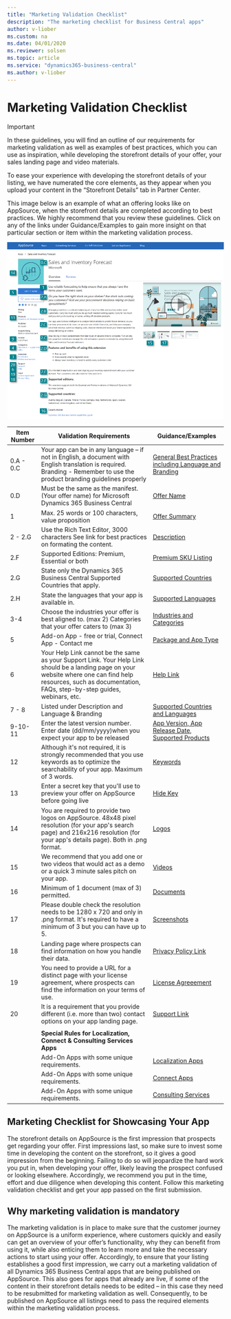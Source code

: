 ```yaml
---
title: "Marketing Validation Checklist"
description: "The marketing checklist for Business Central apps"
author: v-liober
ms.custom: na
ms.date: 04/01/2020
ms.reviewer: solsen
ms.topic: article
ms.service: "dynamics365-business-central"
ms.author: v-liober
---
```


# Marketing Validation Checklist

> [!IMPORTANT]  
> In these guidelines, you will find an outline of our requirements for marketing validation as well as examples of best practices, which you can use as inspiration, while developing the storefront
details of your offer, your sales landing page and video materials. 

To ease your experience with developing the storefront details of your listing, we have numerated the core elements, as they appear when you upload your content in the “Storefront Details” tab in Partner Center. 

This image below is an example of what an offering looks like on AppSource, when the storefront details are completed according to best practices. We highly recommend that you review these guidelines.  Click on any of the links under Guidance/Examples to gain more insight on that particular section or item within the marketing validation process. 

![StoreFront Details](../media/Storefront.png)

|Item Number| Validation Requirements | Guidance/Examples | 
|-----------|--------------|--------------|
|0.A - 0.C|Your app can be in any language – if not in English, a document with English translation is required. Branding - Remember to use the product branding guidelines properly| [General Best Practices including Language and Branding](readiness-checklist-a-languange-branding.md) |
|0.D| Must be the same as the manifest. (Your offer name) for Microsoft Dynamics 365 Business Central | [Offer Name](readiness-checklist-b-offername-summary.md)|
|1|Max. 25 words or 100 characters, value proposition| [Offer Summary](readiness-checklist-b-offername-summary.md)|
|2 - 2.G|Use the Rich Text Editor, 3000 characters See link for best practices on formating the content.| [Description](readiness-checklist-c-offer-description.md)|
|2.F|Supported Editions: Premium, Essential or both|  [Premium SKU Listing](readiness-checklist-c-offer-description.md#SupportedEditions)|
|2.G |State only the Dynamics 365 Business Central Supported Countries that apply.|  [Supported Countries](readiness-checklist-d-supportedcountries-languages.md)|
|2.H |State the languages that your app is available in.|  [Supported Languages](readiness-checklist-c-offer-description.md#supported-languages)|
|3-4|Choose the industries your offer is best aligned to. (max 2) Categories that your offer caters to (max 3) |[Industries and Categories](readiness-checklist-e-industries-categories-apptype.md)|
|5|Add-on App - free or trial, Connect App - Contact me|  [Package and App Type](readiness-checklist-e-industries-categories-apptype.md)|
|6|Your Help Link cannot be the same as your Support Link. Your Help Link should be a landing page on your website where one can find help resources, such as documentation, FAQs, step-by-step guides, webinars, etc.|  [Help Link](readiness-checklist-h-help-support.md)|
|7 - 8| Listed under Description and Language & Branding|[Supported Countries and Languages](readiness-checklist-d-supportedcountries-languages.md)|
|9-10-11|Enter the latest version number. Enter date (dd/mm/yyyy)when you expect your app to be released|[App Version, App Release Date, Supported Products](readiness-checklist-f-supportedproducts-keywords.md)|
|12|Although it's not required, it is strongly recommended that you use keywords as to optimize the searchability of your app. Maximum of 3 words.|  [Keywords](readiness-checklist-f-supportedproducts-keywords.md)|
|13|Enter a secret key that you'll use to preview your offer on AppSource before going live|[Hide Key](readiness-checklist-f-supportedproducts-keywords.md)|
|14|You are required to provide two logos on AppSource. 48x48 pixel resolution (for your app's search page) and 216x216 resolution (for your app's details page). Both in .png format.|[Logos](readiness-checklist-g-marketingartifacts-logo-video-docs-screenshots.md)|
|15|We recommend that you add one or two videos that would act as a demo or a quick 3 minute sales pitch on your app.|  [Videos](readiness-checklist-g-marketingartifacts-logo-video-docs-screenshots.md#Videos)|
|16|Minimum of 1 document (max of 3) permitted.| [Documents](readiness-checklist-g-marketingartifacts-logo-video-docs-screenshots.md#Documents)|
|17|Please double check the resolution needs to be 1280 x 720 and only in .png format. It's required to have a minimum of 3 but you can have up to 5.| [Screenshots](readiness-checklist-g-marketingartifacts-logo-video-docs-screenshots.md#Screenshots)|
|18|Landing page where prospects can find information on how you handle their data.| [Privacy Policy Link](readiness-checklist-i-privacypolicy-termsofuse.md)|
|19|You need to provide a URL for a distinct page with your license agreement, where prospects can find the information on your terms of use.| [License Agreeement](readiness-checklist-i-privacypolicy-termsofuse.md)|
|20|It is a requirement that you provide different (i.e. more than two) contact options on your app landing page.| [Support Link](readiness-checklist-h-help-support.md#Support)|
||||
||**Special Rules for Localization, Connect & Consulting Services Apps**|
||Add-On Apps with some unique requirements.| [Localization Apps](readiness-checklist-j-leadmanagement-specialty.md#Localization)|
||Add-On Apps with some unique requirements.| [Connect Apps](readiness-checklist-j-leadmanagement-specialty.md#Connect)|
||Add-On Apps with some unique requirements.| [Consulting Services](readiness-checklist-j-leadmanagement-specialty.md#ConsultingServices)|

## Marketing Checklist for Showcasing Your App

The storefront details on AppSource is the first impression that prospects get
regarding your offer. First impressions last, so make sure to invest some time
in developing the content on the storefront, so it gives a good impression from
the beginning. Failing to do so will jeopardize the hard work you put in, when
developing your offer, likely leaving the prospect confused or looking
elsewhere. Accordingly, we recommend you put in the time, effort and due
diligence when developing this content. Follow this marketing validation checklist and get your app passed on the first submission. 



## Why marketing validation is mandatory

The marketing validation is in place to make sure that the customer journey on AppSource is a uniform experience, where customers quickly and easily can get an overview of your offer’s functionality, why they can benefit from using it, while also enticing them to learn more and take the necessary actions to start using your offer. Accordingly, to ensure that your listing establishes a good first impression, we carry out a marketing validation of all Dynamics 365 Business Central apps that are being published on AppSource. This also goes for apps that already are live, if some of the content in their storefront details needs to be edited – in this case they need to be resubmitted for marketing validation as well.
Consequently, to be published on AppSource all listings need to pass the required elements within the marketing validation process.

